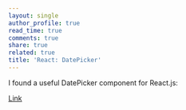 ```yaml
---
layout: single
author_profile: true
read_time: true
comments: true
share: true
related: true
title: 'React: DatePicker'
---
```


I found a useful DatePicker component for React.js:

[Link](https://reactdatepicker.com/)